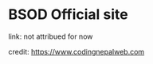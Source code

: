 # BSOD Official site 






link: not attribued for now









credit: https://www.codingnepalweb.com
